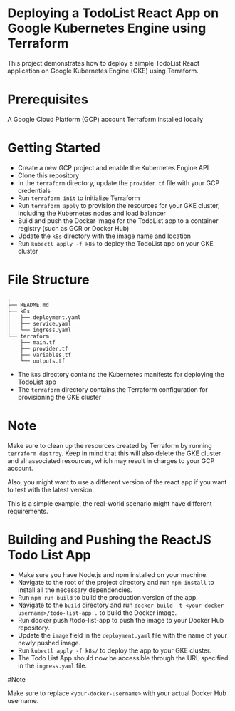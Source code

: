 # Deploying a TodoList React App on Google Kubernetes Engine using Terraform
This project demonstrates how to deploy a simple TodoList React application on Google Kubernetes Engine (GKE) using Terraform.

# Prerequisites

A Google Cloud Platform (GCP) account
Terraform installed locally

# Getting Started

* Create a new GCP project and enable the Kubernetes Engine API
* Clone this repository
* In the `terraform` directory, update the `provider.tf` file with your GCP credentials
* Run `terraform init` to initialize Terraform
* Run `terraform apply` to provision the resources for your GKE cluster, including the Kubernetes nodes and load balancer
* Build and push the Docker image for the TodoList app to a container registry (such as GCR or Docker Hub)
* Update the `k8s` directory with the image name and location
* Run `kubectl apply -f k8s` to deploy the TodoList app on your GKE cluster

# File Structure

    .
    ├── README.md
    ├── k8s
    │   ├── deployment.yaml
    │   ├── service.yaml
    │   └── ingress.yaml
    └── terraform
        ├── main.tf
        ├── provider.tf
        ├── variables.tf
        └── outputs.tf

* The `k8s` directory contains the Kubernetes manifests for deploying the TodoList app
* The `terraform` directory contains the Terraform configuration for provisioning the GKE cluster

# Note

Make sure to clean up the resources created by Terraform by running `terraform destroy`. Keep in mind that this will also delete the GKE cluster and all associated resources, which may result in charges to your GCP account.

Also, you might want to use a different version of the react app if you want to test with the latest version.

This is a simple example, the real-world scenario might have different requirements.

# Building and Pushing the ReactJS Todo List App

* Make sure you have Node.js and npm installed on your machine.
* Navigate to the root of the project directory and run `npm install` to install all the necessary dependencies.
* Run `npm run build` to build the production version of the app.
* Navigate to the `build` directory and run `docker build -t <your-docker-username>/todo-list-app .` to build the Docker image.
* Run docker push <your-docker-username>/todo-list-app to push the image to your Docker Hub repository.
* Update the `image` field in the `deployment.yaml` file with the name of your newly pushed image.
* Run `kubectl apply -f k8s/` to deploy the app to your GKE cluster.
* The Todo List App should now be accessible through the URL specified in the `ingress.yaml` file.

#Note
    
Make sure to replace `<your-docker-username>` with your actual Docker Hub username.
